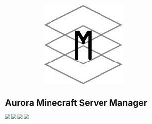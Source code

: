 <div align=center>
  <img src="./GithubSources/ASM256.png" width="256" height="256" />
</div>

# Aurora Minecraft Server Manager

![](https://img.shields.io/badge/Build-Passing-brightgreen)
![](https://img.shields.io/badge/Platform-Windows-lightgrey)
![](https://img.shields.io/badge/Language-CSharp-orange)
![](https://img.shields.io/badge/Version-1.0-blue)
